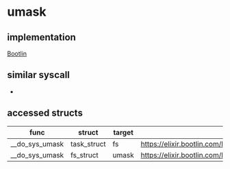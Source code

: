 # umask
## implementation
[Bootlin](https://elixir.bootlin.com/linux/v6.14.7/source/kernel/sys.c#L1908)

## similar syscall
- 


## accessed structs
|func|struct|target|location|has_read|has_write|
|--|--|--|--|--|--|
|__do_sys_umask|task_struct|fs|https://elixir.bootlin.com/linux/v6.14.7/source/kernel/sys.c#L1910|true|true|
|__do_sys_umask|fs_struct|umask|https://elixir.bootlin.com/linux/v6.14.7/source/kernel/sys.c#L1910|false|false|
